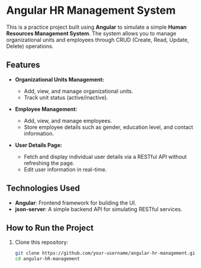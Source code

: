 # Angular HR Management System

This is a practice project built using **Angular** to simulate a simple **Human Resources Management System**. The system allows you to manage organizational units and employees through CRUD (Create, Read, Update, Delete) operations.

## Features

- **Organizational Units Management:**
  - Add, view, and manage organizational units.
  - Track unit status (active/inactive).
  
- **Employee Management:**
  - Add, view, and manage employees.
  - Store employee details such as gender, education level, and contact information.

- **User Details Page:**
  - Fetch and display individual user details via a RESTful API without refreshing the page.
  - Edit user information in real-time.

## Technologies Used

- **Angular**: Frontend framework for building the UI.
- **json-server**: A simple backend API for simulating RESTful services.

## How to Run the Project

1. Clone this repository:
   ```bash
   git clone https://github.com/your-username/angular-hr-management.git
   cd angular-hR-management